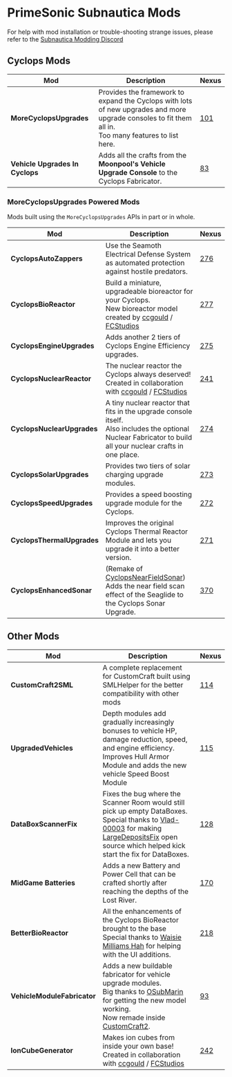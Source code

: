 
# PrimeSonic Subnautica Mods

For help with mod installation or trouble-shooting strange issues, please refer to the [Subnautica Modding Discord](https://discord.gg/UpWuWwq)

## Cyclops Mods
**Mod** | **Description** | **Nexus** 
-|-|- 
**MoreCyclopsUpgrades** | Provides the framework to expand the Cyclops with lots of new upgrades and more upgrade consoles to fit them all in.<br/>Too many features to list here. | [101](https://www.nexusmods.com/subnautica/mods/101) 
**Vehicle Upgrades In Cyclops** | Adds all the crafts from the **Moonpool's Vehicle Upgrade Console** to the Cyclops Fabricator. | [83](https://www.nexusmods.com/subnautica/mods/83) 

### MoreCyclopsUpgrades Powered Mods
Mods built using the `MoreCyclopsUpgrades` APIs in part or in whole.

**Mod** | **Description** | **Nexus** 
-|-|- 
**CyclopsAutoZappers** | Use the Seamoth Electrical Defense System as automated protection against hostile predators. | [276](https://www.nexusmods.com/subnautica/mods/276) 
**CyclopsBioReactor** | Build a miniature, upgradeable bioreactor for your Cyclops.<br/>New bioreactor model created by  [ccgould](https://github.com/ccgould) / [FCStudios](https://www.nexusmods.com/subnautica/users/66012691) | [277](https://www.nexusmods.com/subnautica/mods/277)
**CyclopsEngineUpgrades** | Adds another 2 tiers of Cyclops Engine Efficiency upgrades. | [275](https://www.nexusmods.com/subnautica/mods/275) 
**CyclopsNuclearReactor** | The nuclear reactor the Cyclops always deserved!<br/>Created in collaboration with [ccgould](https://github.com/ccgould) / [FCStudios](https://www.nexusmods.com/subnautica/users/66012691) | [241](https://www.nexusmods.com/subnautica/mods/241) 
**CyclopsNuclearUpgrades** | A tiny nuclear reactor that fits in the upgrade console itself.<br/>Also includes the optional Nuclear Fabricator to build all your nuclear crafts in one place. | [274](https://www.nexusmods.com/subnautica/mods/274) 
**CyclopsSolarUpgrades** | Provides two tiers of solar charging upgrade modules. | [273](https://www.nexusmods.com/subnautica/mods/273) 
**CyclopsSpeedUpgrades** | Provides a speed boosting upgrade module for the Cyclops. | [272](https://www.nexusmods.com/subnautica/mods/272) 
**CyclopsThermalUpgrades** | Improves the original Cyclops Thermal Reactor Module and lets you upgrade it into a better version. | [271](https://www.nexusmods.com/subnautica/mods/271) 
**CyclopsEnhancedSonar** | (Remake of [CyclopsNearFieldSonar](https://www.nexusmods.com/subnautica/mods/175)) Adds the near field scan effect of the Seaglide to the Cyclops Sonar Upgrade. | [370](https://www.nexusmods.com/subnautica/mods/370) 

## Other Mods

**Mod** | **Description** | **Nexus** 
-|-|- 
**CustomCraft2SML** | A complete replacement for CustomCraft built using SMLHelper for the better compatibility with other mods | [114](https://www.nexusmods.com/subnautica/mods/114) 
**UpgradedVehicles** | Depth modules add gradually increasingly bonuses to vehicle HP, damage reduction, speed, and engine efficiency.<br/>Improves Hull Armor Module and adds the new vehicle Speed Boost Module | [115](https://www.nexusmods.com/subnautica/mods/115) 
**DataBoxScannerFix** | Fixes the bug where the Scanner Room would still pick up empty DataBoxes.<br/>Special thanks to [Vlad-00003](https://github.com/Vlad-00003) for making [LargeDepositsFix](https://github.com/Vlad-00003/SubnauticaMods/tree/master/LargeDepositsFix) open source which helped kick start the fix for DataBoxes. | [128](https://www.nexusmods.com/subnautica/mods/128) 
**MidGame Batteries** | Adds a new Battery and Power Cell that can be crafted shortly after reaching the depths of the Lost River. | [170](https://www.nexusmods.com/subnautica/mods/170) 
**BetterBioReactor** | All the enhancements of the Cyclops BioReactor brought to the base<br/>Special thanks to [Waisie Milliams Hah](https://github.com/brett-taylor) for helping with the UI additions. | [218](https://www.nexusmods.com/subnautica/mods/218)
**VehicleModuleFabricator** | Adds a new buildable fabricator for vehicle upgrade modules.<br/>Big thanks to [OSubMarin](https://github.com/K07H/) for getting the new model working.<br/>Now remade inside [CustomCraft2](https://www.nexusmods.com/subnautica/mods/114). | [93](https://www.nexusmods.com/subnautica/mods/93) 
**IonCubeGenerator** | Makes ion cubes from inside your own base!<br/>Created in collaboration with [ccgould](https://github.com/ccgould) / [FCStudios](https://www.nexusmods.com/subnautica/users/66012691) | [242](https://www.nexusmods.com/subnautica/mods/242) 

